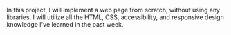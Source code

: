 In this project, I will implement a web page from scratch, without using any libraries. I will utilize all the HTML, CSS, accessibility, and responsive design knowledge I've learned in the past week.